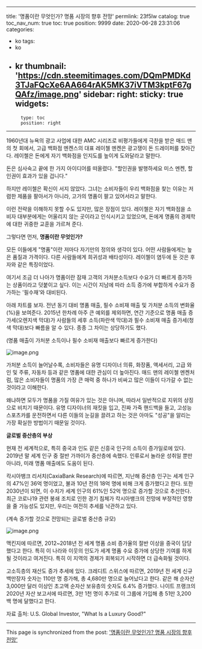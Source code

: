 
---
title: '명품이란 무엇인가? 명품 시장의 향후 전망'
permlink: 23f5lw
catalog: true
toc_nav_num: true
toc: true
position: 9999
date: 2020-06-28 23:31:06
categories:
- ko
tags:
- ko
- kr
thumbnail: 'https://cdn.steemitimages.com/DQmPMDKd3TJaFQcXe6AA664rAK5MK37iVTM3kptF67gQAfz/image.png'
sidebar:
    right:
        sticky: true
widgets:
    -
        type: toc
        position: right
---


1960년대 뉴욕의 광고 사업에 대한 AMC 시리즈로 비평가들에게 극찬을 받은 매드 맨의 첫 회에서, 고급 백화점 멘켄스의 대표 레이첼 멘켄은 광고쟁이 돈 드레이퍼를 찾아간다. 레이첼은 돈에게 자기 백화점을 인지도를 높이게 도와달라고 말한다.​

돈은 심사숙고 끝에 한 가지 아이디어를 떠올렸다. "할인권을 발행하세요 미스 멘켄, 할인권이 효과가 있을 겁니다."​

하지만 레이첼은 확신이 서지 않았다. 그녀는 소비자들이 우리 백화점을 찾는 이유는 저렴한 제품을 팔아서가 아니라, 고가의 명품이 팔고 있어서라고 말한다. ​

이런 전략을 이해하지 못할 수도 있지만, 많은 장점이 있다. 레이첼은 자기 백화점을 소비자 대부분에게는 어울리지 않는 곳이라고 인식시키고 있었으며, 돈에게 명품의 경제학에 대한 귀중한 교훈을 가르쳐 준다.​

그렇다면 먼저, **명품이란 무엇인가?**​

모든 이들에게 "명품"이란 저마다 자기만의 정의와 생각이 있다. 어떤 사람들에게는 높은 품질과 가격이다. 다른 사람들에게 희귀성과 배타성이다. 레이첼이 염두에 둔 것은 후자와 같은 특징이었다.​

여기서 조금 더 나아가 명품이란 잠재 고객의 가처분소득보다 수요가 더 빠르게 증가하는 상품이라고 덧붙이고 싶다. 이는 시간이 지남에 따라 소득 증가에 부합하게 수요가 증가하는 '필수재'와 대비된다.​

아래 차트를 보자. 전년 동기 대비 명품 매출, 필수 소비재 매출 및 가처분 소득의 변화율(%)을 보여준다. 2015년 한차례 아주 큰 예외를 제외하면, 연간 기준으로 명품 매출 증가세(오렌지색 막대)가 사람들의 세후 소득(파란색 막대)과 필수 소비재 매출 증가세(청색 막대)보다 빠름을 알 수 있다. 종종 그 차이는 상당하기도 했다.​

(명품 매출이 가처분 소득이나 필수 소비재 매출보다 빠르게 증가한다)

![image.png](https://cdn.steemitimages.com/DQmPMDKd3TJaFQcXe6AA664rAK5MK37iVTM3kptF67gQAfz/image.png)

가처분 소득이 늘어날수록, 소비자들은 유명 디자이너 의류, 화장품, 액세서리, 고급 와인 및 주류, 자동차 등과 같은 명품에 대한 관심이 더 높아진다. 매드 맨의 레이첼 멘켄처럼, 많은 소비자들이 명품의 가장 큰 매력 중 하나가 비싸고 많은 이들이 다가갈 수 없는 것이라고 이해한다. ​

왜냐하면 모두가 명품을 가질 여유가 있는 것은 아니며, 따라서 일반적으로 지위의 상징으로 비치기 때문이다. 유명 디자이너의 재킷을 입고, 진짜 가죽 핸드백을 들고, 고성능 스포츠카를 운전하면서 다른 이들의 눈길을 끌려고 하는 것은 아마도 "성공"을 알리는 가장 확실한 방법이기 때문일 것이다.​

**글로벌 중산층의 부상**​

현재 전 세계적으로, 특히 중국과 인도 같은 신흥국 인구의 소득이 증가일로에 있다. 2019년 말 세계 인구 중 절반 가까이가 중산층에 속했다. 인류로서 놀라운 성취일 뿐만 아니라, 미래 명품 매출에도 도움이 된다.​

칵시아뱅크 리서치(CaxiaBank Research)에 따르면, 지난해 중산층 인구는 세계 인구의 47%인 36억 명이었고, 불과 10년 전의 18억 명에 비해 크게 증가했다고 한다. 또한 2030년이 되면, 이 수치가 세계 인구의 61%인 52억 명으로 증가할 것으로 추산한다. 최근 코로나19 관련 봉쇄 조치로 인한 경기 침체가 칵시아뱅크의 전망에 부정적인 영향을 줄 가능성도 있지만, 우리는 여전히 추세를 낙관하고 있다.​

(계속 증가할 것으로 전망되는 글로벌 중산층 규모)

![image.png](https://cdn.steemitimages.com/DQmZFLyPNPZvfCVvfFuCa8BvEBchHV6FQZ62ZT8ykXNhm6h/image.png)

맥킨지에 따르면, 2012~2018년 전 세계 명품 소비 증가율의 절반 이상을 중국이 담당했다고 한다. 특히 이 나라와 이웃의 인도가 세계 명품 수요 증가에 상당한 기여를 하게 될 것이라고 여겨진다. 특히 이 지역의 경제가 회복되기 시작하면 더 급속화될 것이다.​

고소득층의 재산도 증가 추세에 있다. 크레디트 스위스에 따르면, 2019년 전 세계 신규 백만장자 숫자는 110만 명 증가해, 총 4,680만 명으로 늘어났다고 한다. 같은 해 순자산 3,000만 달러 이상인 초고액 순자산 보유층의 숫자도 6.4% 증가했다. 나이트 프랭크의 2020년 자산 보고서에 따르면, 3만 1천 명이 추가로 이 그룹에 가입해 총 51만 3,200백 명에 달했다고 한다.​

자료 출처: U.S. Global Investor, "What Is a Luxury Good?"

- - -

This page is synchronized from the post: ['명품이란 무엇인가? 명품 시장의 향후 전망'](https://steemit.com/@pius.pius/23f5lw)
